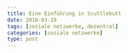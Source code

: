 ```yaml
---
title: Eine Einführung in Scuttlebutt
date: 2018-03-28
tags: [soziale netzwerke, dezentral]
categories: [soziale netzwerke]
type: post
---
```

